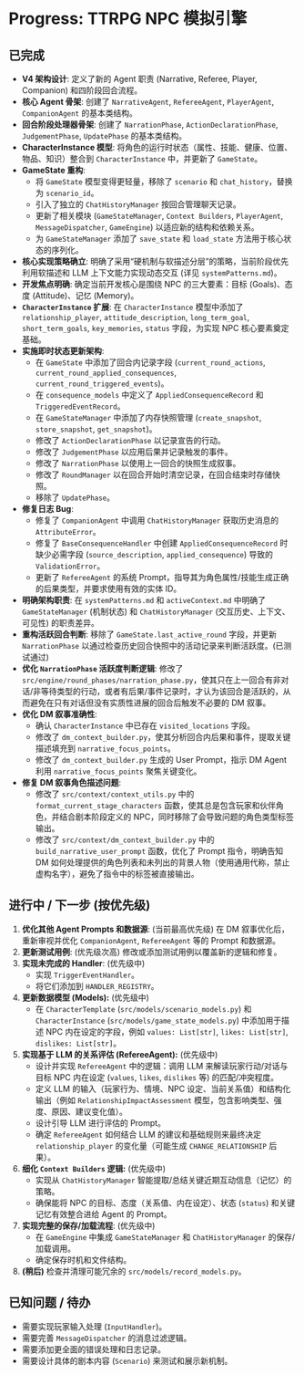 # Progress: TTRPG NPC 模拟引擎

## 已完成

*   **V4 架构设计**: 定义了新的 Agent 职责 (Narrative, Referee, Player, Companion) 和四阶段回合流程。
*   **核心 Agent 骨架**: 创建了 `NarrativeAgent`, `RefereeAgent`, `PlayerAgent`, `CompanionAgent` 的基本类结构。
*   **回合阶段处理器骨架**: 创建了 `NarrationPhase`, `ActionDeclarationPhase`, `JudgementPhase`, `UpdatePhase` 的基本类结构。
*   **CharacterInstance 模型**: 将角色的运行时状态（属性、技能、健康、位置、物品、知识）整合到 `CharacterInstance` 中，并更新了 `GameState`。
*   **GameState 重构**:
    *   将 `GameState` 模型变得更轻量，移除了 `scenario` 和 `chat_history`，替换为 `scenario_id`。
    *   引入了独立的 `ChatHistoryManager` 按回合管理聊天记录。
    *   更新了相关模块 (`GameStateManager`, `Context Builders`, `PlayerAgent`, `MessageDispatcher`, `GameEngine`) 以适应新的结构和依赖关系。
    *   为 `GameStateManager` 添加了 `save_state` 和 `load_state` 方法用于核心状态的序列化。
*   **核心实现策略确立**: 明确了采用“硬机制与软描述分层”的策略，当前阶段优先利用软描述和 LLM 上下文能力实现动态交互 (详见 `systemPatterns.md`)。
*   **开发焦点明确**: 确定当前开发核心是围绕 NPC 的三大要素：目标 (Goals)、态度 (Attitude)、记忆 (Memory)。
*   **`CharacterInstance` 扩展**: 在 `CharacterInstance` 模型中添加了 `relationship_player`, `attitude_description`, `long_term_goal`, `short_term_goals`, `key_memories`, `status` 字段，为实现 NPC 核心要素奠定基础。
*   **实施即时状态更新架构**:
    *   在 `GameState` 中添加了回合内记录字段 (`current_round_actions`, `current_round_applied_consequences`, `current_round_triggered_events`)。
    *   在 `consequence_models` 中定义了 `AppliedConsequenceRecord` 和 `TriggeredEventRecord`。
    *   在 `GameStateManager` 中添加了内存快照管理 (`create_snapshot`, `store_snapshot`, `get_snapshot`)。
    *   修改了 `ActionDeclarationPhase` 以记录宣告的行动。
    *   修改了 `JudgementPhase` 以应用后果并记录触发的事件。
    *   修改了 `NarrationPhase` 以使用上一回合的快照生成叙事。
    *   修改了 `RoundManager` 以在回合开始时清空记录，在回合结束时存储快照。
    *   移除了 `UpdatePhase`。
*   **修复日志 Bug**:
    *   修复了 `CompanionAgent` 中调用 `ChatHistoryManager` 获取历史消息的 `AttributeError`。
    *   修复了 `BaseConsequenceHandler` 中创建 `AppliedConsequenceRecord` 时缺少必需字段 (`source_description`, `applied_consequence`) 导致的 `ValidationError`。
    *   更新了 `RefereeAgent` 的系统 Prompt，指导其为角色属性/技能生成正确的后果类型，并要求使用有效的实体 ID。
*   **明确架构职责**: 在 `systemPatterns.md` 和 `activeContext.md` 中明确了 `GameStateManager` (机制状态) 和 `ChatHistoryManager` (交互历史、上下文、可见性) 的职责差异。
*   **重构活跃回合判断**: 移除了 `GameState.last_active_round` 字段，并更新 `NarrationPhase` 以通过检查历史回合快照中的活动记录来判断活跃度。(已测试通过)
*   **优化 `NarrationPhase` 活跃度判断逻辑**: 修改了 `src/engine/round_phases/narration_phase.py`，使其只在上一回合有非对话/非等待类型的行动，或者有后果/事件记录时，才认为该回合是活跃的，从而避免在只有对话但没有实质性进展的回合后触发不必要的 DM 叙事。
*   **优化 DM 叙事准确性**:
    *   确认 `CharacterInstance` 中已存在 `visited_locations` 字段。
    *   修改了 `dm_context_builder.py`，使其分析回合内后果和事件，提取关键描述填充到 `narrative_focus_points`。
    *   修改了 `dm_context_builder.py` 生成的 User Prompt，指示 DM Agent 利用 `narrative_focus_points` 聚焦关键变化。
*   **修复 DM 叙事角色描述问题**:
    *   修改了 `src/context/context_utils.py` 中的 `format_current_stage_characters` 函数，使其总是包含玩家和伙伴角色，并结合剧本阶段定义的 NPC，同时移除了会导致问题的角色类型标签输出。
    *   修改了 `src/context/dm_context_builder.py` 中的 `build_narrative_user_prompt` 函数，优化了 Prompt 指令，明确告知 DM 如何处理提供的角色列表和未列出的背景人物（使用通用代称，禁止虚构名字），避免了指令中的标签被直接输出。

## 进行中 / 下一步 (按优先级)

1.  **优化其他 Agent Prompts 和数据源**: (当前最高优先级) 在 DM 叙事优化后，重新审视并优化 `CompanionAgent`, `RefereeAgent` 等的 Prompt 和数据源。
2.  **更新测试用例**: (优先级次高) 修改或添加测试用例以覆盖新的逻辑和修复。
3.  **实现未完成的 Handler**: (优先级中)
    *   实现 `TriggerEventHandler`。
    *   将它们添加到 `HANDLER_REGISTRY`。
5.  **更新数据模型 (Models):** (优先级中)
    *   在 `CharacterTemplate` (`src/models/scenario_models.py`) 和 `CharacterInstance` (`src/models/game_state_models.py`) 中添加用于描述 NPC 内在设定的字段，例如 `values: List[str]`, `likes: List[str]`, `dislikes: List[str]`。
7.  **实现基于 LLM 的关系评估 (RefereeAgent):** (优先级中)
    *   设计并实现 `RefereeAgent` 中的逻辑：调用 LLM 来解读玩家行动/对话与目标 NPC 内在设定 (`values`, `likes`, `dislikes` 等) 的匹配/冲突程度。
    *   定义 LLM 的输入（玩家行为、情境、NPC 设定、当前关系值）和结构化输出（例如 `RelationshipImpactAssessment` 模型，包含影响类型、强度、原因、建议变化值）。
    *   设计引导 LLM 进行评估的 Prompt。
    *   确定 `RefereeAgent` 如何结合 LLM 的建议和基础规则来最终决定 `relationship_player` 的变化量（可能生成 `CHANGE_RELATIONSHIP` 后果）。
8.  **细化 `Context Builders` 逻辑:** (优先级中)
    *   实现从 `ChatHistoryManager` 智能提取/总结关键近期互动信息（记忆）的策略。
    *   确保能将 NPC 的目标、态度（关系值、内在设定）、状态 (`status`) 和关键记忆有效整合进给 Agent 的 Prompt。
9.  **实现完整的保存/加载流程**: (优先级中)
    *   在 `GameEngine` 中集成 `GameStateManager` 和 `ChatHistoryManager` 的保存/加载调用。
    *   确定保存时机和文件结构。
10. **(稍后)** 检查并清理可能冗余的 `src/models/record_models.py`。

## 已知问题 / 待办

*   需要实现玩家输入处理 (`InputHandler`)。
*   需要完善 `MessageDispatcher` 的消息过滤逻辑。
*   需要添加更全面的错误处理和日志记录。
*   需要设计具体的剧本内容 (`Scenario`) 来测试和展示新机制。
